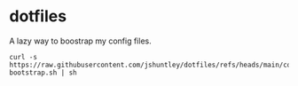 # dotfiles

A lazy way to boostrap my config files.

```
curl -s https://raw.githubusercontent.com/jshuntley/dotfiles/refs/heads/main/config-bootstrap.sh | sh
```
